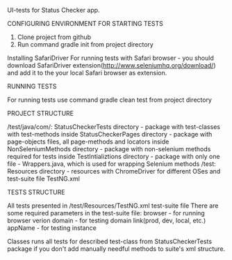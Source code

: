 UI-tests for Status Checker app.

CONFIGURING ENVIRONMENT FOR STARTING TESTS

1. Clone project from github
2. Run command gradle init from project directory

Installing SafariDriver
For running tests with Safari browser - you should download SafariDriver 
extension(http://www.seleniumhq.org/download/) and add it to the your local Safari browser as extension.

RUNNING TESTS

For running tests use command gradle clean test from project directory 

PROJECT STRUCTURE

/test/java/com/:
StatusCheckerTests directory - package with test-classes with test-methods inside
StatusCheckerPages directory - package with page-objects files, all page-methods and locators inside
NonSeleniumMethods directory - package with non-selenium methods required for tests inside
TestIntializtions directory - package with only one file - Wrappers.java, which is used for wrapping Selenium methods
/test:
Resources directory - resources with ChromeDriver for different OSes and test-suite file TestNG.xml

TESTS STRUCTURE

All tests presented in /test/Resources/TestNG.xml test-suite file
There are some required parameters in the test-suite file:
browser - for running browser verion
domain - for testing domain link(prod, dev, local, etc.)
appName - for testing instance

Classes runs all tests for described test-class from StatusCheckerTests package if you don't add manually
needful methods to suite's xml structure.
